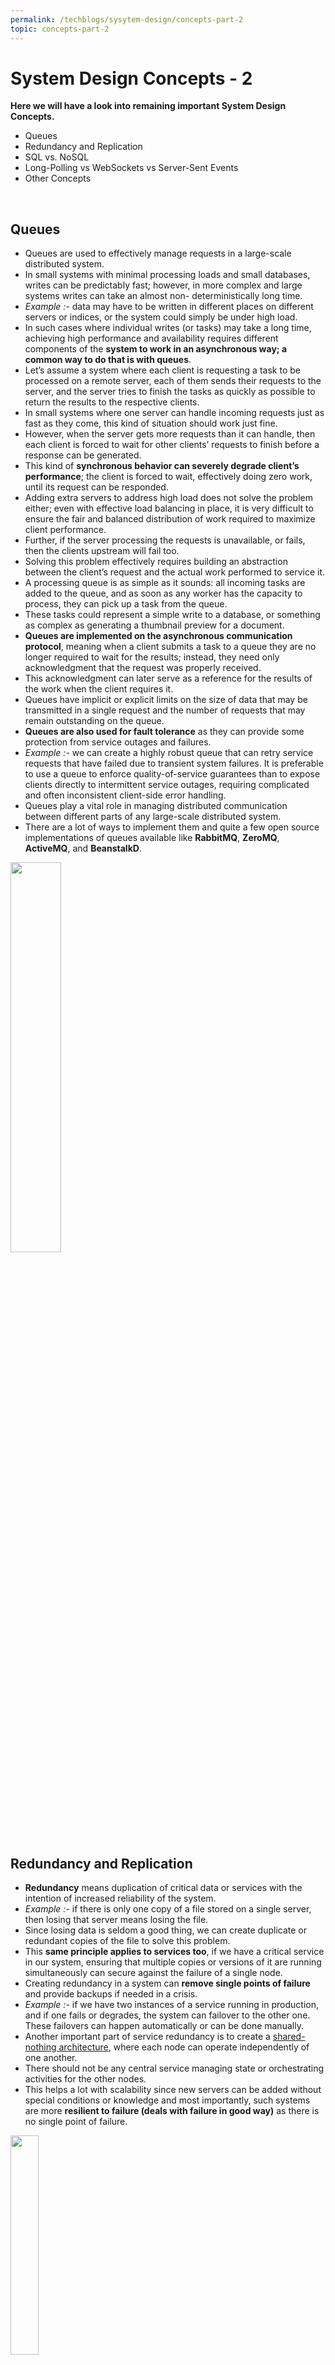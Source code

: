 ```yaml
---
permalink: /techblogs/sysytem-design/concepts-part-2
topic: concepts-part-2
---
```




# System Design Concepts - 2

**Here we will have a look into remaining important System Design Concepts.**

- Queues
- Redundancy and Replication
- SQL vs. NoSQL
- Long-Polling vs WebSockets vs Server-Sent Events
- Other Concepts

<br>

## Queues

- Queues are used to effectively manage requests in a large-scale distributed system.
- In small systems with minimal processing loads and small databases, writes can be predictably fast; however, in more complex and large systems writes can take an almost non- deterministically long time.
- *Example :-* data may have to be written in different places on different servers or indices, or the system could simply be under high load.
- In such cases where individual writes (or tasks) may take a long time, achieving high performance and availability requires different components of the **system to work in an asynchronous way; a common way to do that is with queues**.
- Let’s assume a system where each client is requesting a task to be processed on a remote server, each of them sends their requests to the server, and the server tries to finish the tasks as quickly as possible to return the results to the respective clients.
- In small systems where one server can handle incoming requests just as fast as they come, this kind of situation should work just fine.
- However, when the server gets more requests than it can handle, then each client is forced to wait for other clients’ requests to finish before a response can be generated.
- This kind of **synchronous behavior can severely degrade client’s performance**; the client is forced to wait, effectively doing zero work, until its request can be responded.
- Adding extra servers to address high load does not solve the problem either; even with effective load balancing in place, it is very difficult to ensure the fair and balanced distribution of work required to maximize client performance.
- Further, if the server processing the requests is unavailable, or fails, then the clients upstream will fail too.
- Solving this problem effectively requires building an abstraction between the client’s request and the actual work performed to service it.
- A processing queue is as simple as it sounds: all incoming tasks are added to the queue, and as soon as any worker has the capacity to process, they can pick up a task from the queue.
- These tasks could represent a simple write to a database, or something as complex as generating a thumbnail preview for a document.
- **Queues are implemented on the asynchronous communication protocol**, meaning when a client submits a task to a queue they are no longer required to wait for the results; instead, they need only acknowledgment that the request was properly received.
- This acknowledgment can later serve as a reference for the results of the work when the client requires it.
- Queues have implicit or explicit limits on the size of data that may be transmitted in a single request and the number of requests that may remain outstanding on the queue.
- **Queues are also used for fault tolerance** as they can provide some protection from service outages and failures.
- *Example :-* we can create a highly robust queue that can retry service requests that have failed due to transient system failures. It is preferable to use a queue to enforce quality-of-service guarantees than to expose clients directly to intermittent service outages, requiring complicated and often inconsistent client-side error handling.
- Queues play a vital role in managing distributed communication between different parts of any large-scale distributed system.
- There are a lot of ways to implement them and quite a few open source implementations of queues available like **RabbitMQ**, **ZeroMQ**, **ActiveMQ**, and **BeanstalkD**.

<img src="assets/queues.png" style="width:40%;" />

<br>

## Redundancy and Replication

- **Redundancy** means duplication of critical data or services with the intention of increased reliability of the system. 
- *Example :-* if there is only one copy of a file stored on a single server, then losing that server means losing the file.
- Since losing data is seldom a good thing, we can create duplicate or redundant copies of the file to solve this problem.
- This **same principle applies to services too**, if we have a critical service in our system, ensuring that multiple copies or versions of it are running simultaneously can secure against the failure of a single node.
- Creating redundancy in a system can **remove single points of failure** and provide backups if needed in a crisis.
- *Example :-* if we have two instances of a service running in production, and if one fails or degrades, the system can failover to the other one. These failovers can happen automatically or can be done manually.
- Another important part of service redundancy is to create a [shared- nothing architecture](), where each node can operate independently of one another.
- There should not be any central service managing state or orchestrating activities for the other nodes.
- This helps a lot with scalability since new servers can be added without special conditions or knowledge and most importantly, such systems are more **resilient to failure (deals with failure in good way)** as there is no single point of failure.

<img src="assets/redundancy_replication.png" style="width:30%;" />

<br>

## SQL vs. NoSQL

- In the world of databases, there are two main types of solutions: SQL (relational databases) and NoSQL (non-relational databases).
- Both of them differ in the way they were built, the kind of information they store, and how they store it.
- Relational databases are structured and have **predefined schemas**, like phone books that store phone numbers and addresses.
- Non-relational databases are **unstructured, distributed and have a dynamic schema**, like file folders that hold everything from a person’s address and phone number to their Facebook ‘likes’ and online shopping preferences.

###### SQL Databases

- Relational databases store data in rows and columns.
- Each row contains all the information about one entity, and columns are all the separate data points.
- Some of the most popular relational databases are **MySQL**, **Oracle**, MS SQL Server, **SQLite**, **Postgres**, MariaDB, etc.

###### NoSQL Databases

- [Key-Value Stores:]()
  - Data is stored in an **array of key-value pairs**.
  - The ***key*** is an attribute name, which is linked to a ***value***.
  - Well-known key value stores include **Redis**, Voldemort and **Dynamo**.
- [Document Databases:]()
  - In these databases data is stored in **documents**, instead of rows and columns in a table.
  - These documents are grouped together in collections where each document can have an entirely different structure.
  - Document databases include the **CouchDB** and **MongoDB**.
- [Wide-Column Databases:]()
  - Instead of ***tables*** in columnar databases we have column families, which are containers for rows.
  - Unlike relational databases, no need to know all the columns up front & each row doesn’t need to have the same no. of columns.
  - Columnar databases are **best suited for analyzing large datasets** - big names include **Cassandra** and **HBase**.
- [Graph Databases:]()
  - Used to store data whose relations are best represented in a graph.
  - Data is saved in graph structures with nodes (entities), properties (information about the entities) and lines (connections between the entities).
  - Examples of graph database include **Neo4J** and **InfiniteGraph**.

<br>

> ##### High level differences between SQL and NoSQL

- [Storage:]()
  - SQL stores data in tables, where each row represents an entity, and each column represents a data point about that entity; for example, if we are storing a car entity in a table, different columns could be Color, Make, Model, and so on.
  - NoSQL databases have different data storage models. The main ones are key-value, document, graph and columnar.
- [Schema:]() 
  - In SQL, each record conforms to a fixed schema, meaning the columns must be decided and chosen before data entry and each row must have data for each column. The schema can be altered later, but it involves modifying the whole database and going offline.
  - Whereas in NoSQL, schemas are dynamic. Columns can be added on the fly, and each row (or equivalent) doesn’t have to contain data for each column.
- [Querying:]() 
  - SQL databases uses SQL (structured query language) for defining and manipulating the data, which is very powerful.
  - In NoSQL database, queries are focused on a collection of documents. Sometimes it is also called UnQL (Unstructured Query Language). Different databases have different syntax for using UnQL.
- [Scalability:]()
  - In most common situations, SQL databases are **vertically scalable**, i.e., by increasing the horsepower (higher Memory, CPU, etc.) of the hardware, which can get very expensive. It is possible to scale a relational database across multiple servers, but this is a challenging and time-consuming process.
  - On the other hand, NoSQL databases are **horizontally scalable**, meaning we can add more servers easily in our NoSQL database infrastructure to handle large traffic. Any cheap commodity hardware or cloud instances can host NoSQL databases, thus making it a lot more cost-effective than vertical scaling. A lot of NoSQL technologies also distribute data across servers automatically.
- [Reliability or ACID Compliancy (Atomicity, Consistency, Isolation, Durability):]()
  - The vast majority of relational databases are ACID compliant. So, when it comes to data reliability and safe guarantee of performing transactions, SQL databases are still the better bet.
  - Most of the NoSQL solutions sacrifice ACID compliance for performance and scalability.

<br>

> ##### SQL VS. NoSQL - Which one to use ?

- When it comes to database technology, there’s **no one-size-fits-all solution**.
- That’s why many businesses rely on both relational and non- relational databases for different needs.
- Even as NoSQL databases are gaining popularity for their speed and scalability, there are still situations where a highly structured SQL database may perform better; choosing the right technology hinges on the use case.

###### Reasons to use SQL Database

1. We need to ensure **ACID compliance** as it reduces anomalies and protects the integrity of your database by prescribing exactly how transactions interact with the database. Generally, NoSQL databases sacrifice ACID compliance for scalability and processing speed, but **for many e-commerce and financial applications, an ACID-compliant database remains the preferred option**.

2. The data is structured and unchanging and if our business is not experiencing massive growth that would require more servers and if we are only working with data that’s consistent, then there may be no reason to use a system designed to support a variety of data types and high traffic volume.

###### Reasons to use NoSQL database
When all the other components of our application are fast and seamless, NoSQL databases prevent data from being the bottleneck.

Big data is contributing to a large success for NoSQL databases, mainly because it handles data differently than the traditional relational databases. A few popular examples of NoSQL databases are MongoDB, CouchDB, Cassandra, and HBase.

1. **Storing large volumes of data** that often have little to no structure. It sets no limits on the types of data we can store together and allows us to add different new types as the need changes. With document-based databases, you can store data in one place without having to define what “types” of data those are in advance.
2. **Making the most of cloud computing and storage**. Cloud-based storage is an excellent cost-saving solution but requires data to be easily spread across multiple servers to scale up. Using commodity (affordable, smaller) hardware on-site or in the cloud saves you the hassle of additional software, and NoSQL databases like Cassandra are designed to be scaled across multiple data centers out of the box without a lot of headaches.
3. **Rapid development**. NoSQL is extremely useful for rapid development as it doesn’t need to be prepped ahead of time. If you’re working on quick iterations of your system which require making frequent updates to the data structure without a lot of downtime between versions, a relational database will slow you down.

<br>

> ##### ACID vs. BASE

- **ACID:** Atomic, Consistency, Isolation, Durability
  - Database systems designed with traditional ACID guarantees in mind such as RDBMS choose consistency over availability.
- **BASE:** Basically Available Soft State Eventual Consistency 
  - Database systems designed around the BASE philosophy, common in the NoSQL movement, choose availability over consistency.
  - When we start using NoSQL databases we need to understand which part of ACID properties we are willing to sacrifice.

<br>

## HTTP vs Long-Polling vs WebSockets vs Server-Sent Events 

All theese are **popular communication protocols** between a client like a web browser & a web server.

###### 1. HTTP (Hyper Text Transfer Protocol)

- Following are a sequence of events for regular HTTP request:
  1. Client opens a connection and requests data from the server.
  2. The server calculates the response.
  3. The server sends the response back to the client on the opened request.

<img src="assets/http_protocol.png" style="width:45%;" />

###### 2. Ajax Poling

- Polling is a standard technique used by the vast majority of AJAX applications.
- The basic idea is that the client repeatedly polls (or requests) a server for data. The client makes a request and waits for the server to respond with data. If no data is available, an empty response is returned.
  1. Client opens a connection and requests data from the server using regular HTTP.
  2. The requested webpage sends requests to the server at regular intervals (e.g., 0.5 seconds).
  3. The server calculates the response and sends it back, just like regular HTTP traffic.
  4. Client repeats the above three steps periodically to get updates from the server.

- Problem with Polling is that the client has to keep asking the server for any new data. As a result, a lot of responses are empty creating HTTP overhead.

<img src="assets/ajax_polling.png" style="width:45%;" />

###### 3. HTTP Long-Polling

- A variation of the traditional polling technique that allows the server to push information to a client, whenever the data is available.
- With Long-Polling, the client requests information from the server exactly as in normal polling, but with the expectation that the server may not respond immediately. That’s why this technique is sometimes referred to as a **Hanging GET**.
- If the server does not have any data available for the client, instead of sending an empty response, the server holds the request and waits until some data becomes available.
- Once the data becomes available, a full response is sent to the client. The client then immediately re-request information from the server so that the server will almost always have an available waiting request that it can use to deliver data in response to an event.
- The basic life cycle of an application using HTTP Long-Polling is as follows:
  1. The client makes an initial request using regular HTTP and then waits for a response.
  2. The server delays its response until an update is available, or until a timeout has occurred.
  3. When an update is available, the server sends a full response to the client.
  4. The client typically sends a new long-poll request, either immediately upon receiving a response or after a pause to allow an acceptable latency period.
  5. Each Long-Poll request has a timeout. The client has to reconnect periodically after the connection is closed, due to timeouts.

<img src="assets/http_long_polling.png" style="width:45%;" />

###### 4. WebSockets

- WebSocket provides Full duplex communication channels over a single TCP connection.
- It provides a persistent connection between a client and a server that both parties can use to start sending data at any time.
- The client establishes a WebSocket connection through a process known as the **WebSocket handshake** and if the process succeeds, then the server and client can exchange data in both directions at any time.
- The WebSocket protocol enables communication between a client and a server with lower overheads, facilitating real-time data transfer from and to the server.
- This is made possible by providing a standardized way for the server to send content to the browser without being asked by the client, and allowing for messages to be passed back and forth while keeping the connection open.
- In this way, a two-way (bi-directional) ongoing conversation can take place between a client and a server.

<img src="assets/websockets.png" style="width:40%;" />

###### 5. Sever-Sent Events (SSEs)

- Under SSEs the client establishes a persistent and long-term connection with the server.
- The server uses this connection to send data to a client.
- But if the client wants to send data to the server, it would require the use of another technology/protocol to do so.
  1. Client requests data from a server using regular HTTP.
  2. The requested webpage opens a connection to the server.
  3. The server sends the data to the client whenever there’s new information available.
- SSEs are best when we need real-time traffic from the server to the client or if the server is generating data in a loop and will be sending multiple events to the client.

<img src="assets/server-sent-events.png" style="width:45%;" />

<br>

<br>

## Other Concepts

##### Optimistic  vs.  Pessimistic Locking

- **Optimistic Locking**:
  - While doing a database transaction we do not acquire any locks.
  - But when we are ready to commit our transaction at that point we check to see if no other transaction updated the record which we are working on.
- **Pessimistic Locking:**
  - While doing a database transaction we acquire all the locks beforehand and then we commit the transaction.
- Both of them have their pros and cons and we need to know which of these locking to which scenarios.

##### Strong  vs.  Eventual Consistency

- **Strong Consistency:**
  - Reads will always see the latest writes.
  - Used in Relational Databases.
- **Eventual Consistency:**
  - Reads will see some writes initially and eventually it will see all the writes.
  - In NoSQL Databases we need to decide whether we want strong or eventual consistency.
- The benefit the eventual consistency has is it provides higher availability.

##### Data-centres / Racks / Hosts

- Need to be aware how data-centres are architecture and how they are arranged today.
- Data-centres have Racks and Racks have hosts.
- Need to have an understanding of the latencies b/w talking cross hosts or cross racks or even cross data-centres.
- What the worst can happen if a host goes down or even the complete racks goes down or even worst if the entire data-centres goes down.

##### CPU / Memory / Hard-Drive / Network Bandwidth

- All of these are limited resources so when we design our system we need to consider:
  - How do we work around these limitations?
  - How do we improve the throughput latencies?
  - How do we scale the system around these limitations?

##### Random  vs.  Sequential Read/Write on Disk

- We know that read and write are slow on the disk.
- But the sequential read and writes are amazing for the disks.
- Need to design the system around sequential reads and writes.
- Need to try avoiding random reads and writes which are order of magnitude slower than sequential reads and writes for the disk.

##### HTTP  vs.  HTTP2  vs.  Web-Sockets

- **HTTP:**
  - Request-Reply kind of architecture b/w client and server.
  - Pretty much entire web runs on HTTP.
- **HTTP2:**
  - It does some of the deficiencies of HTTP like it can do multiple requests over a single connection
- **Web-Sockets:**
  - It is fully Bi-directional communication b/w client and server.
- Need to know the differences b/w them and their inner workings. 

##### TCP/IP Model

- There are 4 layers in this model and we need to know about what are they and how they work.

##### IPv4  vs.  IPv6

- IPv4 has 32 bit-addresses and IPv6 has 128-bit addresses.
- We are running out of IPv4 addresses and so the world is migrating towards IPv6.
- Need to have understanding of their details and also about how the routing works.

##### TCP  vs.  UDP

- **TCP:**
  - It is connection oriented reliable connection but bit slow transfer of packets as acknowledgement is needed.
  - Used in system when transferring of packets, we can’t afford to loose packets like transfer of sensitive documents etc.
- **UDP:**
  - Unreliable connection but faster transfer of packets as no acknowledgement needed.
  - Used in situation  when we can afford to loose some packets but we want them faster like video streaming systems etc.

##### DNS Lookup

- It does the translation of domain address into IP address.
- Need to know its working, hierarchy and caching around them.

##### HTTPs & TLS

- **TLS (Transport Layer Security):**
  - Used to secure communication b/w client and server both in terms of Privacy and Data-integrity.
  - When used with HTTP it pretty much becomes HTTPs.

##### Public Key Infrastructure & Certificate Authority

- **Public Key Infrastructure** is used to manage our public key and the digital certificates. 
- **Certificate Authority** is a trusted entity which tells us if the public key is from the correct party. 
- Example:- If we type [www.kodefork.com](http://www.kodefork.com/) and if it is going over HTTPs, the we will get a public key back and certificate authority tells that it is definitely coming from KodeFork and not from a third party who has hacked b/w us and KodeFork. 

##### Symmetric  vs.  Asymmetric Encryption

- **Asymmetric Encryption:**
  - It is computationally more expensive so it should be used to send small amount of data preferably a symmetric key.
  - Example: Public-Private Key Encryption 
- **Symmetric Encryption:**
  - Example: AES

##### Load Balancers L4  vs.  L7

- Load balancers sit in the front of a service and delegate the client requests to one of the nodes behind the service.
- This delegation can be based on Round-Robin basis or the load average on the nodes behind that service.
- Load balancers can operate at L4 or L7 in OSI Model.
- **At L4:** Load Balancers considers both client and destination IP addresses and Port numbers to do the routing. 
- **At L7:** Which is an HTTP Level it uses HTTP URI to do the routing. 
- Most of the load balancers operate at L7.

##### CDNs  &  EDGE

- **CDN (Content Delivery Network):** 
  - Let’s suppose we are watching Netflix from California so what Netflix does is it puts movies and series in a content delivery network close to us.
  - So when we are streaming the movies it can be streamed right there from the CDN close to us instead of all the way from the data-centre.
  - This helps in both the performance and latency for the end-user.
- **Edge:**
  - A ver similar concept where we do processing close to the end user.
  - Another advantage Edge provides is it has a dedicated network from the edge to all the way to the data-centre.
  - So our request can be routed through this dedicated network instead of going over the general internet.

##### Bloom Filters  &  Count-Min Sketch

- **Bloom Filters:**
  - Space-efficient probabilistic data structure for membership check.
  - It can have a false positive but will never have false negatives.
  - It is used to decide if an element is a member of a set or not.
  - **यदि present नहीं है तब बोल सकता है की present है, but present है तब कभी नहीं बोलेगा की present नहीं है**.
  - Example:- Google username availability prediction by gmail.
  - So if our design can tolerate false positive we can use bloom filters.
- **Count-Min Sketch:**
  - A similar data structure, but it is used to count the frequency of events.
  - Suppose we have millions of events and we want to keep track of top k events.
  - Then we can consider using count-min sketch instead of keeping the count of all the events.
  - So, for a fraction of space it will give an answer which will be close enough to the actual answer with some error rate.

##### Paxos: Consensus over Distributed Hosts

- Paxos is used to derive consensus over distributed hosts.
- Before Paxos came finding consensus was a very hard problem.
- Example:- Leader election among a distributed host
- May not need to know the internal workings but good to know some of the use-cases which Paxos solves.

##### Design Patterns  &  Object-Oriented Design

- **Design-Patterns:**
  - Need to know things like factory methods, Singleton patterns and others.
- **Object-Oriented** **Design:**
  - Classes, Objects, Methods
  - Inheritance
  - Polymorphism
  - Abstraction

##### Virtual Machines  &  Containers

- **Virtual Machines:**
  - A way of giving us an operating system on top of shared resource such that we feel like we are exclusive owner of the hardware.
  - But in reality that hardware is shared b/w different isolated operating systems.
- **Containers:**
  - A way of running our application and its dependencies in an isolated environment.
  - Containers have become extremely important and they run a lot in production environment these days.

##### Publisher-Subscriber  OR  Queue Bases

- Some publisher publishes a message to the queue and a subscriber receives that message from the queue.
- This pattern has become extremely important in system design these days.
- We should definitely use them whenever we have the opportunity.
- One thing to remember is that a customer facing request should not be directly exposed to a Publisher-Subscriber system.

##### Map-Reduce

- It is used to do distributed and parallel processing of big data.
- **Map** is filtering and sorting the data and **Reduce** is summarizing the data. 
- It’s very important in big data application systems.

##### Multi-threading, Concurrency, Locks, Synchronization, CAS (Compare and Swap)

- Very important concepts while dealing with multi-threaded applications or systems.
- Some programming language like Java comes with these things built-in but in some languages like C we have to depend on the platform specific implementations.

<br>

<br>

---

<a href="1_system_design_concepts_1" class="prev-button"><--- Previous: System Design Concepts -1</a> 

<a href="3_system_design_step_by_step" class="next-button">Next: System Design Step by Step Guide ---></a>

